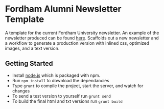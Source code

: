 # Fordham Alumni Newsletter Template

A template for the current Fordham University newsletter. An example of the newsletter produced can be found [here](http://rawgit.com/michaeldfoley/fordham-enews-template/with-content/app/index.html).
Scaffolds out a new newsletter and a workflow to generate a production version with inlined css, optimized images, and a text version.

## Getting Started
- Install [node.js](http://nodejs.org/) which is packaged with npm.
- Run `npm install` to download the dependancies
- Type `grunt` to compile the project, start the server, and watch for changes
- To send a test version to yourself run `grunt send`
- To build the final html and txt versions run `grunt build`